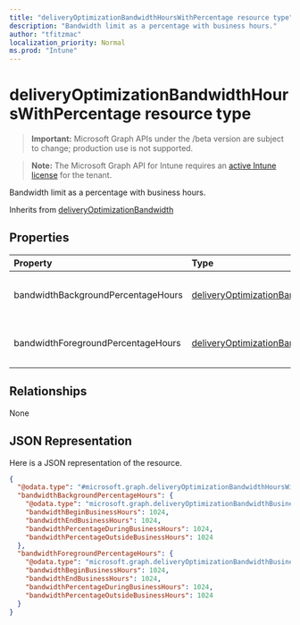 ```yaml
---
title: "deliveryOptimizationBandwidthHoursWithPercentage resource type"
description: "Bandwidth limit as a percentage with business hours."
author: "tfitzmac"
localization_priority: Normal
ms.prod: "Intune"
---
```


# deliveryOptimizationBandwidthHoursWithPercentage resource type

> **Important:** Microsoft Graph APIs under the /beta version are subject to change; production use is not supported.

> **Note:** The Microsoft Graph API for Intune requires an [active Intune license](https://go.microsoft.com/fwlink/?linkid=839381) for the tenant.

Bandwidth limit as a percentage with business hours.


Inherits from [deliveryOptimizationBandwidth](../resources/intune-deviceconfig-deliveryoptimizationbandwidth.md)

## Properties
|Property|Type|Description|
|:---|:---|:---|
|bandwidthBackgroundPercentageHours|[deliveryOptimizationBandwidthBusinessHoursLimit](../resources/intune-deviceconfig-deliveryoptimizationbandwidthbusinesshourslimit.md)|Background download percentage hours.|
|bandwidthForegroundPercentageHours|[deliveryOptimizationBandwidthBusinessHoursLimit](../resources/intune-deviceconfig-deliveryoptimizationbandwidthbusinesshourslimit.md)|Foreground download percentage hours.|

## Relationships
None

## JSON Representation
Here is a JSON representation of the resource.
<!-- {
  "blockType": "resource",
  "@odata.type": "microsoft.graph.deliveryOptimizationBandwidthHoursWithPercentage"
}
-->
``` json
{
  "@odata.type": "#microsoft.graph.deliveryOptimizationBandwidthHoursWithPercentage",
  "bandwidthBackgroundPercentageHours": {
    "@odata.type": "microsoft.graph.deliveryOptimizationBandwidthBusinessHoursLimit",
    "bandwidthBeginBusinessHours": 1024,
    "bandwidthEndBusinessHours": 1024,
    "bandwidthPercentageDuringBusinessHours": 1024,
    "bandwidthPercentageOutsideBusinessHours": 1024
  },
  "bandwidthForegroundPercentageHours": {
    "@odata.type": "microsoft.graph.deliveryOptimizationBandwidthBusinessHoursLimit",
    "bandwidthBeginBusinessHours": 1024,
    "bandwidthEndBusinessHours": 1024,
    "bandwidthPercentageDuringBusinessHours": 1024,
    "bandwidthPercentageOutsideBusinessHours": 1024
  }
}
```





